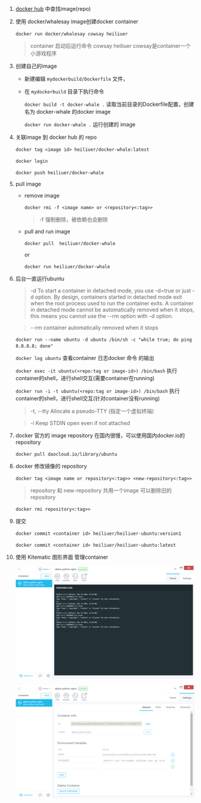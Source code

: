 1. [docker hub](https://hub.docker.com/) 中查找image(repo)
    
2. 使用 docker/whalesay image创建docker container

    `docker run docker/whalesay cowsay heiliuer`
    
    > container 启动后运行命令 cowsay heiliuer cowsay是container一个小游戏程序
        
3. 创建自己的image
    
    - 新建编辑 `mydockerbuild/Dockerfile` 文件，
    
    - 在 `mydockerbuild` 目录下执行命令
    
        `docker build -t docker-whale .` 读取当前目录的Dockerfile配置，创建名为 docker-whale 的docker image
        
        `docker run docker-whale .` 运行创建的 image

4. 关联image 到 docker hub 的 repo

    `docker tag <image id> heiliuer/docker-whale:latest`
    
    `docker login`
    
    `docker push heiliuer/docker-whale`
    
5. pull image
    
    - remove image
        
        `docker rmi -f <image name> or <repository<:tag>>`
        
        > -f 强制删除，被依赖也会删除
        
    - pull and run image
    
        `docker pull  heiliuer/docker-whale`
        
        or
        
        `docker run heiliuer/docker-whale`
        
6. 后台一直运行ubuntu

    > -d To start a container in detached mode, you use -d=true or just -d option. By design, containers started in detached mode exit when the root process used to run the container exits. A container in detached mode cannot be automatically removed when it stops, this means you cannot use the --rm option with -d option.
    
    > --rm container automatically removed when it stops

    `docker run --name ubuntu -d ubuntu /bin/sh -c "while true; do ping 8.8.8.8; done"`
    
    `docker log ubuntu` 查看container 日志docker 命令 的输出
    
    `docker exec -it ubuntu(<repo:tag or image-id>) /bin/bash` 执行container的shell，进行shell交互(需要container在running)
    
    `docker run -i -t ubuntu(<repo:tag or image-id>) /bin/bash` 执行container的shell，进行shell交互(针对container没有running)
    
     > -t, --tty Allocate a pseudo-TTY (指定一个虚拟终端)
     
     > -i Keep STDIN open even if not attached
    
    
    
7. docker 官方的 image repository 在国内很慢，可以使用国内docker.io的repository

    `docker pull daocloud.io/library/ubuntu`
    
7. docker 修改镜像的 repository

    `docker tag <image name or repository<:tag>> <new-repository<:tag>>`
    
    > repository 和 new-repository 共用一个image 可以删除旧的 repository
    
    `docker rmi repository<:tag>>`
    
9. 提交

    `docker commit <container id> heiliuer/heiliuer-ubuntu:version1`
    
    `docker commit <container id> heiliuer/heiliuer-ubuntu:latest`
    
    
10. 使用  Kitematic 图形界面 管理container  

    ![](screenshots/2016-11-23_011829.png)
    
    ![](screenshots/2016-11-23_012011.png)